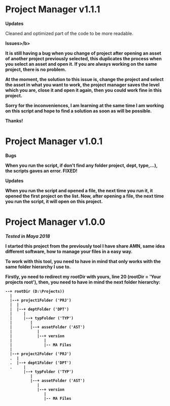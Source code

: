 # Project Manager v1.1.1

  <b>Updates</b>
  
  Cleaned and optimized part of the code to be more readable.
  
  <b>Issues>/b>
    
  It is still having a bug when you change of project after opening an asset of another project previously selected, this duplicates the process when you select an asset and open it. If you are always working on the same project, there is no problem.


At the moment, the solution to this issue is, change the project and select the asset in what you want to work, the project manager saves the level which you are, close it and open it again, then you could work fine in this project.

Sorry for the inconveniences, I am learning at the same time I am working on this script and hope to find a solution as soon as will be possible.

Thanks!

# Project Manager v1.0.1
    
  <b>Bugs</b>
  
  When you run the script, if don't find any folder project, dept, type,...), the scripts gaves an error. FIXED!
  
  <b>Updates</b>
  
  When you run the script and opened a file, the next time you run it, it opened the first project on the list. Now, after opening a file, the next time you run the script, it will open on this project.
  
# Project Manager v1.0.0
  <i>Tested in Maya 2018</i>

  I started this project from the previously tool I have share AMN, same idea different software, how to manage your files in a easy way.

  To work with this tool, you need to have in mind that only works with the same folder hierarchy I use to.

  Firstly, yo need to redirect my rootDir with yours, line 20 (rootDir = 'Your projects root'), then, you need to have in mind the next folder hierarchy:

    --+ rootDir (D:\Projects))
      |
      |--+ project1Folder ('PRJ')
      |  |
      |  |--+ deptFolder ('DPT')
      |     |
      |     |--+ typFolder ('TYP')
      |        |
      |        |--+ assetFolder ('AST')
      |           |
      |           |--+ version
      |              |
      |              |-- MA Files
      |
      |--+ project2Folder ('PRJ')
      .  |
      .  |--+ dept1Folder ('DPT')
      .     |
            |--+ typFolder ('TYP')
               |
               |--+ assetFolder ('AST')
                  |
                  |--+ version
                     |
                     |-- MA Files
